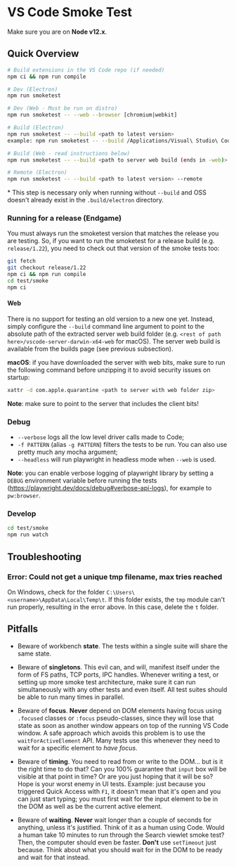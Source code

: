 # VS Code Smoke Test

Make sure you are on **Node v12.x**.

## Quick Overview

```bash
# Build extensions in the VS Code repo (if needed)
npm ci && npm run compile

# Dev (Electron)
npm run smoketest

# Dev (Web - Must be run on distro)
npm run smoketest -- --web --browser [chromium|webkit]

# Build (Electron)
npm run smoketest -- --build <path to latest version>
example: npm run smoketest -- --build /Applications/Visual\ Studio\ Code\ -\ Insiders.app

# Build (Web - read instructions below)
npm run smoketest -- --build <path to server web build (ends in -web)> --web --browser [chromium|webkit]

# Remote (Electron)
npm run smoketest -- --build <path to latest version> --remote
```

\* This step is necessary only when running without `--build` and OSS doesn't already exist in the `.build/electron` directory.

### Running for a release (Endgame)

You must always run the smoketest version that matches the release you are testing. So, if you want to run the smoketest for a release build (e.g. `release/1.22`), you need to check out that version of the smoke tests too:

```bash
git fetch
git checkout release/1.22
npm ci && npm run compile
cd test/smoke
npm ci
```

#### Web

There is no support for testing an old version to a new one yet.
Instead, simply configure the `--build` command line argument to point to the absolute path of the extracted server web build folder (e.g. `<rest of path here>/vscode-server-darwin-x64-web` for macOS). The server web build is available from the builds page (see previous subsection).

**macOS**: if you have downloaded the server with web bits, make sure to run the following command before unzipping it to avoid security issues on startup:

```bash
xattr -d com.apple.quarantine <path to server with web folder zip>
```

**Note**: make sure to point to the server that includes the client bits!

### Debug

- `--verbose` logs all the low level driver calls made to Code;
- `-f PATTERN` (alias `-g PATTERN`) filters the tests to be run. You can also use pretty much any mocha argument;
- `--headless` will run playwright in headless mode when `--web` is used.

**Note**: you can enable verbose logging of playwright library by setting a `DEBUG` environment variable before running the tests (<https://playwright.dev/docs/debug#verbose-api-logs>), for example to `pw:browser`.

### Develop

```bash
cd test/smoke
npm run watch
```

## Troubleshooting

### Error: Could not get a unique tmp filename, max tries reached

On Windows, check for the folder `C:\Users\<username>\AppData\Local\Temp\t`. If this folder exists, the `tmp` module can't run properly, resulting in the error above. In this case, delete the `t` folder.

## Pitfalls

- Beware of workbench **state**. The tests within a single suite will share the same state.

- Beware of **singletons**. This evil can, and will, manifest itself under the form of FS paths, TCP ports, IPC handles. Whenever writing a test, or setting up more smoke test architecture, make sure it can run simultaneously with any other tests and even itself. All test suites should be able to run many times in parallel.

- Beware of **focus**. **Never** depend on DOM elements having focus using `.focused` classes or `:focus` pseudo-classes, since they will lose that state as soon as another window appears on top of the running VS Code window. A safe approach which avoids this problem is to use the `waitForActiveElement` API. Many tests use this whenever they need to wait for a specific element to _have focus_.

- Beware of **timing**. You need to read from or write to the DOM... but is it the right time to do that? Can you 100% guarantee that `input` box will be visible at that point in time? Or are you just hoping that it will be so? Hope is your worst enemy in UI tests. Example: just because you triggered Quick Access with `F1`, it doesn't mean that it's open and you can just start typing; you must first wait for the input element to be in the DOM as well as be the current active element.

- Beware of **waiting**. **Never** wait longer than a couple of seconds for anything, unless it's justified. Think of it as a human using Code. Would a human take 10 minutes to run through the Search viewlet smoke test? Then, the computer should even be faster. **Don't** use `setTimeout` just because. Think about what you should wait for in the DOM to be ready and wait for that instead.
